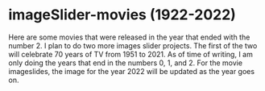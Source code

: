 # imageSlider-movies (1922-2022)

Here are some movies that were released in the year that ended with the number 2. I plan to do two more images slider projects. The first of the two will celebrate 70 years of TV from 1951 to 2021. As of time of writing, I am only doing the years that end in the numbers 0, 1, and 2. For the movie imageslides, the image for the year 2022 will be updated as the year goes on.
